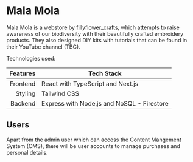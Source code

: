 # Mala Mola

Mala Mola is a webstore by [fillyflower_crafts](https://www.instagram.com/fillyflower_crafts/), which attempts to raise awareness of our biodiversity with their beautifully crafted embroidery products. They also designed DIY kits with tutorials that can be found in their YouTube channel (TBC).

Technologies used:

| **Features** | **Tech Stack**                             |
| -----------: | ------------------------------------------ |
|     Frontend | React with TypeScript and Next.js          |
|      Styling | Tailwind CSS                               |
|      Backend | Express with Node.js and NoSQL - Firestore |

## Users

Apart from the admin user which can access the Content Mangement System (CMS), there will be user accounts to manage purchases and personal details.

<!-- ## Diagrams -->

<!-- #### Snapshots -->

<!-- ![welcome page](./diagrams/snapshots/welcome-page.png) -->

<!-- ![records adding page](./diagrams/snapshots/add-records-page.png) -->

<!-- ![admin page](./diagrams/snapshots/admin-page.png) -->

<!-- ## Installation / Dependencies

#### Dependencies:

1. npx create-next-app@latest
2. npm i -D daisyui@latest
3. npm install react-icons --save
4. npm install classnames

<!-- ## Challenges & unsolved problems -->
